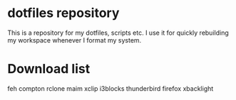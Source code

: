 # dotfiles repository
This is a repository for my dotfiles, scripts etc. I use it for quickly rebuilding my workspace whenever I format my system.

# Download list
feh
compton
rclone
maim
xclip
i3blocks
thunderbird
firefox
xbacklight
